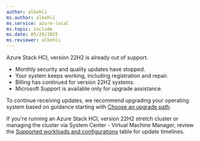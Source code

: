 ```yaml
---
author: alkohli
ms.author: alkohli
ms.service: azure-local
ms.topic: include
ms.date: 05/29/2025
ms.reviewer: alkohli
---
```



Azure Stack HCI, version 22H2 is already out of support.

- Monthly security and quality updates have stopped.
- Your system keeps working, including registration and repair.
- Billing has continued for version 22H2 systems.
- Microsoft Support is available only for upgrade assistance.

To continue receiving updates, we recommend upgrading your operating system based on guidance starting with [Choose an upgrade path](#choose-an-upgrade-path).

If you're running an Azure Stack HCI, version 22H2 stretch cluster or managing the cluster via System Center - Virtual Machine Manager, review the [Supported workloads and configurations](../upgrade/about-upgrades-23h2.md#supported-workloads-and-configurations) table for update timelines.